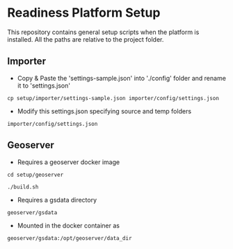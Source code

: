 # Readiness Platform Setup

This repository contains general setup scripts when the platform is installed.
All the paths are relative to the project folder.


## Importer

- Copy & Paste the 'settings-sample.json' into './config' folder and rename it to 'settings.json'

`cp setup/importer/settings-sample.json importer/config/settings.json`

- Modify this settings.json specifying source and temp folders

`importer/config/settings.json`


## Geoserver

- Requires a geoserver docker image

`cd setup/geoserver`

`./build.sh`

- Requires a gsdata directory

`geoserver/gsdata`

- Mounted in the docker container as

`geoserver/gsdata:/opt/geoserver/data_dir`
